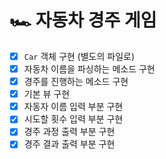 # 🏎️ 자동차 경주 게임
- [x] `Car` 객체 구현 (별도의 파일로)
- [x] 자동차 이름을 파싱하는 메소드 구현
- [x] 경주를 진행하는 메소드 구현
- [x] 기본 뷰 구현
- [x] 자동자 이름 입력 부분 구현
- [x] 시도할 횟수 입력 부분 구현
- [x] 경주 과정 출력 부분 구현
- [x] 경주 결과 출력 부분 구현
